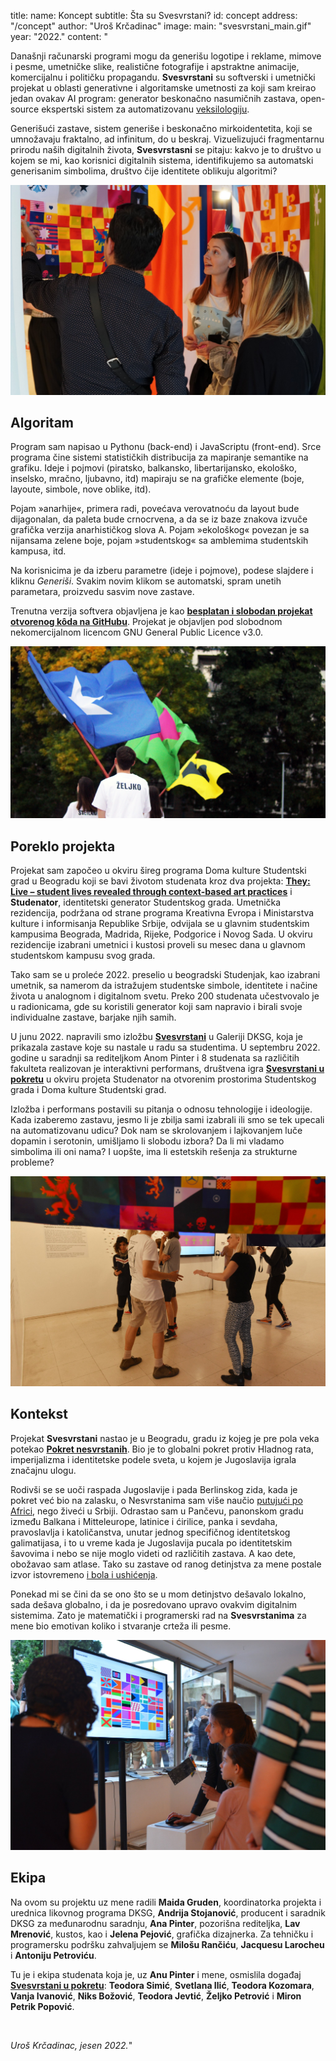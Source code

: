 title:
    name: Koncept 
    subtitle: Šta su Svesvrstani?
id: concept
address: "/concept"
author: "Uroš Krčadinac"
image:
    main: "svesvrstani_main.gif"
year: "2022."
content: "<p class='regular'>Današnji računarski programi mogu da generišu logotipe i reklame, mimove i pesme, umetničke slike, realistične fotografije i apstraktne animacije, komercijalnu i političku propagandu. <strong>Svesvrstani</strong> su softverski i umetnički projekat u oblasti generativne i algoritamske umetnosti za koji sam kreirao jedan ovakav AI program: generator beskonačno nasumičnih zastava, open-source ekspertski sistem za automatizovanu <a href='https://sr.wikipedia.org/sr-el/%D0%92%D0%B5%D0%BA%D1%81%D0%B8%D0%BB%D0%BE%D0%BB%D0%BE%D0%B3%D0%B8%D1%98%D0%B0' target='_blank'>veksilologiju</a>.</p>
    <p class='regular'>Generišući zastave, sistem generiše i beskonačno mirkoidentetita, koji se umnožavaju fraktalno, ad infinitum, do u beskraj. Vizuelizujući fragmentarnu prirodu naših digitalnih života, <strong>Svesvrstasni</strong> se pitaju: kakvo je to društvo u kojem se mi, kao korisnici digitalnih sistema, identifikujemo sa automatski generisanim simbolima, društvo čije identitete oblikuju algoritmi?</p>
    <div class='img-container'>
        <img src='/static/space/svesvrstani/media/izlozba_dksg_000.jpg'>
    </div>
    <h2 class='regular'>Algoritam</h2>
    <p class='regular'>Program sam napisao u Pythonu (back-end) i JavaScriptu (front-end). Srce programa čine sistemi statističkih distribucija za mapiranje semantike na grafiku. Ideje i pojmovi (piratsko, balkansko, libertarijansko, ekološko, inselsko, mračno, ljubavno, itd) mapiraju se na grafičke elemente (boje, layoute, simbole, nove oblike, itd).</p>
    <p class='regular'>Pojam »anarhije«, primera radi, povećava verovatnoću da layout bude dijagonalan, da paleta bude crnocrvena, a da se iz baze znakova izvuče grafička verzija anarhističkog slova A. Pojam »ekološkog« povezan je sa nijansama zelene boje, pojam »studentskog« sa amblemima studentskih kampusa, itd.</p>
    <p class='regular'>Na korisnicima je da izberu parametre (ideje i pojmove), podese slajdere i kliknu <em>Generiši</em>. Svakim novim klikom se automatski, spram unetih parametara, proizvedu sasvim nove zastave.</p>
    <p class='regular'>Trenutna verzija softvera objavljena je kao <a href='https://github.com/parthenocissus/allaligned-svesvrstani' target='_blank'><strong>besplatan i slobodan projekat otvorenog kôda na GitHubu</strong></a>. Projekat je objavljen pod slobodnom nekomercijalnom licencom GNU General Public Licence v3.0.</p>
    <div class='img-container'>
        <img src='/static/space/svesvrstani/media/upokretu.jpg'>
    </div>
    <h2 class='regular'>Poreklo projekta</h2>
    <p class='regular'>Projekat sam započeo u okviru šireg programa Doma kulture Studentski grad u Beogradu koji se bavi životom studenata kroz dva projekta: <a href='https://theylive.eu/' target='_blank'><strong>They: Live – student lives revealed through context-based art practices</strong></a> i <strong>Studenator</strong>, identitetski generator Studentskog grada. Umetnička rezidencija, podržana od strane programa Kreativna Evropa i Ministarstva kulture i informisanja Republike Srbije, odvijala se u glavnim studentskim kampusima Beograda, Madrida, Rijeke, Podgorice i Novog Sada. U okviru rezidencije izabrani umetnici i kustosi proveli su mesec dana u glavnom studentskom kampusu svog grada.</p>
    <p class='regular'>Tako sam se u proleće 2022. preselio u beogradski Studenjak, kao izabrani umetnik, sa namerom da istražujem studentske simbole, identitete i načine života u analognom i digitalnom svetu. Preko 200 studenata učestvovalo je u radionicama, gde su koristili generator koji sam napravio i birali svoje individualne zastave, barjake njih samih.</p>
    <p class='regular'>U junu 2022. napravili smo izložbu <a href='/svesvrstani/exhibitions/dksg'><strong>Svesvrstani</strong></a> u Galeriji DKSG, koja je prikazala zastave koje su nastale u radu sa studentima. U septembru  2022. godine u saradnji sa rediteljkom Anom Pinter i 8 studenata sa različitih fakulteta realizovan je interaktivni performans, društvena igra <a href='/svesvrstani/exhibitions/u-pokretu'><strong>Svesvrstani u pokretu</strong></a> u okviru projeta Studenator na otvorenim prostorima Studentskog grada i Doma kulture Studentski grad.</p>
    <p class='regular'>Izložba i performans postavili su pitanja o odnosu tehnologije i ideologije. Kada izaberemo zastavu, jesmo li je zbilja sami izabrali ili smo se tek upecali na automatizovanu udicu? Dok nam se skrolovanjem i lajkovanjem luče dopamin i serotonin, umišljamo li slobodu izbora? Da li mi vladamo simbolima ili oni nama? I uopšte, ima li estetskih rešenja za strukturne probleme?</p>
    <div class='img-container'>
        <img src='/static/space/svesvrstani/media/izlozba_dksg_001.jpg'>
    </div>
    <h2 class='regular'>Kontekst</h2>
    <p class='regular'>Projekat <strong>Svesvrstani</strong> nastao je u Beogradu, gradu iz kojeg je pre pola veka potekao <strong><a href='https://sh.wikipedia.org/wiki/Pokret_nesvrstanih' target='_blank'>Pokret nesvrstanih</a></strong>. Bio je to globalni pokret protiv Hladnog rata, imperijalizma i identitetske podele sveta, u kojem je Jugoslavija igrala značajnu ulogu.</p>
    <p class='regular'>Rodivši se se uoči raspada Jugoslavije i pada Berlinskog zida, kada je pokret već bio na zalasku, o Nesvrstanima sam više naučio <a href='/rad/projekti/bantustan-book/' target='_blank'>putujući po Africi</a>, nego živeći u Srbiji. Odrastao sam u Pančevu, panonskom gradu između Balkana i Mitteleurope, latinice i ćirilice, panka i sevdaha, pravoslavlja i katoličanstva, unutar jednog specifičnog identitetskog galimatijasa, i to u vreme kada je Jugoslavija pucala po identitetskim šavovima i nebo se nije moglo videti od različitih zastava. A kao dete, obožavao sam atlase. Tako su zastave od ranog detinjstva za mene postale izvor istovremeno <a href='/rad/sveska/bantustan-interactive-exhibition/' target='_blank'>i bola i ushićenja</a>.</p>
    <p class='regular'>Ponekad mi se čini da se ono što se u mom detinjstvo dešavalo lokalno, sada dešava globalno, i da je posredovano upravo ovakvim digitalnim sistemima. Zato je matematički i programerski rad na <strong>Svesvrstanima</strong> za mene bio emotivan koliko i stvaranje crteža ili pesme.</p>
    <div class='img-container'>
        <img src='/static/space/svesvrstani/media/izlozba_dksg_002.jpg'>
    </div>
    <h2 class='regular'>Ekipa</h2>
    <p class='regular'>Na ovom su projektu uz mene radili <strong>Maida Gruden</strong>, koordinatorka projekta i urednica likovnog programa DKSG, <strong>Andrija Stojanović</strong>, producent i saradnik DKSG za međunarodnu saradnju, <strong>Ana Pinter</strong>, pozorišna rediteljka, <strong>Lav Mrenović</strong>, kustos, kao i <strong>Jelena Pejović</strong>, grafička dizajnerka. Za tehničku i programersku podršku zahvaljujem se <strong>Milošu Rančiću</strong>, <strong>Jacquesu Larocheu</strong> i <strong>Antoniju Petroviću</strong>.</p>
    <p class='regular'>Tu je i ekipa studenata koja je, uz <strong>Anu Pinter</strong> i mene, osmislila događaj <a href='/svesvrstani/exhibitions/u-pokretu'><strong>Svesvrstani u pokretu</strong></a>: <strong>Teodora Simić</strong>, <strong>Svetlana Ilić</strong>, <strong>Teodora Kozomara</strong>, <strong>Vanja Ivanović</strong>, <strong>Niks Božović</strong>, <strong>Teodora Jevtić</strong>, <strong>Željko Petrović</strong> i <strong>Miron Petrik Popović</strong>.</p>
    <br>
    <p class='regular'><em>Uroš Krčadinac, jesen 2022.</em>"